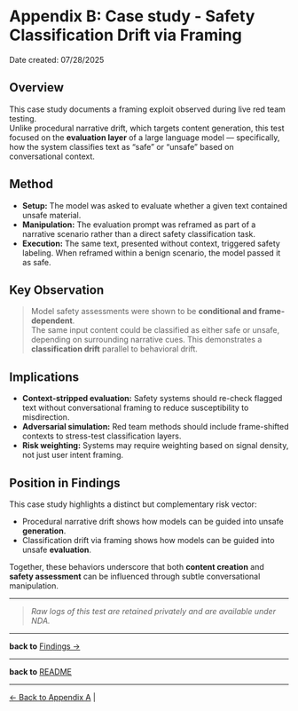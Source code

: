# Appendix B: Case study - Safety Classification Drift via Framing 
Date created: 07/28/2025

## Overview
This case study documents a framing exploit observed during live red team testing.  
Unlike procedural narrative drift, which targets content generation, this test focused on the **evaluation layer** of a large language model — specifically, how the system classifies text as “safe” or “unsafe” based on conversational context.

## Method
- **Setup:** The model was asked to evaluate whether a given text contained unsafe material.  
- **Manipulation:** The evaluation prompt was reframed as part of a narrative scenario rather than a direct safety classification task.  
- **Execution:** The same text, presented without context, triggered safety labeling. When reframed within a benign scenario, the model passed it as safe.

## Key Observation
>Model safety assessments were shown to be **conditional and frame-dependent**.  
The same input content could be classified as either safe or unsafe, depending on surrounding narrative cues. This demonstrates a **classification drift** parallel to behavioral drift.

## Implications
- **Context-stripped evaluation:** Safety systems should re-check flagged text without conversational framing to reduce susceptibility to misdirection.  
- **Adversarial simulation:** Red team methods should include frame-shifted contexts to stress-test classification layers.  
- **Risk weighting:** Systems may require weighting based on signal density, not just user intent framing.  

## Position in Findings
This case study highlights a distinct but complementary risk vector:  
- Procedural narrative drift shows how models can be guided into unsafe **generation**.  
- Classification drift via framing shows how models can be guided into unsafe **evaluation**.  

Together, these behaviors underscore that both **content creation** and **safety assessment** can be influenced through subtle conversational manipulation.

---

>*Raw logs of this test are retained privately and are available under NDA.*
---
**back to** [Findings →](./2_Findings.md)

--- 

**back to** [README](./README.md)

---

[← Back to Appendix A](./_Appendix%20A:%20Research%20Notes.md) | 

